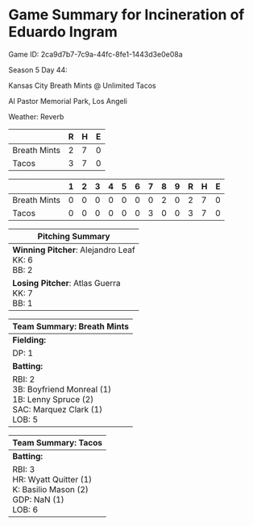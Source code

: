 # Game Summary for Incineration of Eduardo Ingram

Game ID: 2ca9d7b7-7c9a-44fc-8fe1-1443d3e0e08a

Season 5 Day 44:

Kansas City Breath Mints @ Unlimited Tacos

Al Pastor Memorial Park, Los Angeli

Weather: Reverb



|  | R | H | E |
| --- | --- | --- | --- |
| Breath Mints |   2 |   7 |   0 | 
| Tacos |   3 |   7 |   0 | 


|  |   1 |   2 |   3 |   4 |   5 |   6 |   7 |   8 |   9 |  R | H | E |
| --- | --- | --- | --- | --- | --- | --- | --- | --- | --- | --- | --- | --- |
| Breath Mints |   0 |   0 |   0 |   0 |   0 |   0 |   0 |   2 |   0 |   2 |   7 |   0 | 
| Tacos |   0 |   0 |   0 |   0 |   0 |   0 |   3 |   0 |   0 |   3 |   7 |   0 | 


| Pitching Summary |
| --- |
| **Winning Pitcher**: Alejandro Leaf<br />KK: 6<br />BB: 2 |
| **Losing Pitcher**: Atlas Guerra<br />KK: 7<br />BB: 1 |


| Team Summary: Breath Mints |
| --- |
| **Fielding:** |
| DP: 1 |
| **Batting:** |
| RBI: 2 <br />3B: Boyfriend Monreal (1) <br />1B: Lenny Spruce (2) <br />SAC: Marquez Clark (1) <br />LOB: 5 |

| Team Summary: Tacos |
| --- |
| **Batting:** |
| RBI: 3 <br />HR: Wyatt Quitter (1) <br />K: Basilio Mason (2) <br />GDP: NaN (1) <br />LOB: 6 |

